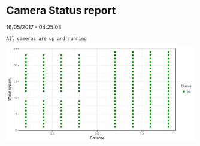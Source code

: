 Camera Status report
================
16/05/2017 - 04:25:03

    All cameras are up and running

![](camreport_files/figure-markdown_github/unnamed-chunk-2-1.png)
